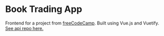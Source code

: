 # Book Trading App

Frontend for a project from [freeCodeCamp](https://www.freecodecamp.org/challenges/manage-a-book-trading-club). Built using Vue.js and Vuetify. [See api repo here.](https://github.com/kuba-jablonski/book-trading--server)